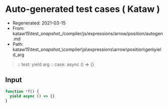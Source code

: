 # Auto-generated test cases ( Kataw )
- Regenerated: 2021-03-15
- From: kataw15\test\__snapshot__/compiler/js/expressions/arrow/position/autogen.md
- Path: kataw15\test\__snapshot__\compiler\js\expressions\arrow\position\gen\yield_arg
> :: test: yield arg
> :: case: async () => {}
## Input

`````js
function *f() {
  yield async () => {}
}
`````
